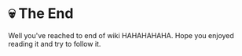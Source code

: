 # 💀 The End
Well you've reached to end of wiki HAHAHAHAHA. Hope you enjoyed reading it and try to follow it.
